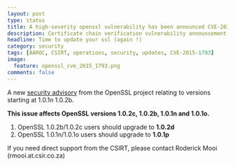 ```yaml
---
layout: post
type: status
title: A high-severity openssl vulnerability has been announced CVE-2015-1793
description: Certificate chain verification vulnerability announcement CVE-2015-1793
headline: Time to update your ssl (again !)
category: security
tags: [AAROC, CSIRT, operations, security, updates, CVE-2015-1793]
image:
  feature: openssl_cve_2015_1793.png 
comments: false
---
```


A new [security advisory](https://www.openssl.org/news/secadv_20150709.txt) from the OpenSSL project relating to versions starting at 1.0.1n 1.0.2b.

**This issue affects OpenSSL versions 1.0.2c, 1.0.2b, 1.0.1n and 1.0.1o.**

  1. OpenSSL 1.0.2b/1.0.2c users should upgrade to **1.0.2d**
  1. OpenSSL 1.0.1n/1.0.1o users should upgrade to **1.0.1p**

If you need direct support from the CSIRT, please contact Roderick Mooi (rmooi.at.csir.co.za)
